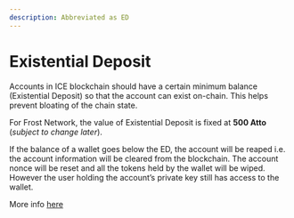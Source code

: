 ```yaml
---
description: Abbreviated as ED
---
```


# Existential Deposit

Accounts in ICE blockchain should have a certain minimum balance (Existential Deposit) so that the account can exist on-chain. This helps prevent bloating of the chain state.

For Frost Network, the value of Existential Deposit is fixed at **500 Atto** (_subject to change later_).

If the balance of a wallet goes below the ED, the account will be reaped i.e. the account information will be cleared from the blockchain. The account nonce will be reset and all the tokens held by the wallet will be wiped. However the user holding the account’s private key still has access to the wallet.

More info [here](https://support.polkadot.network/support/solutions/articles/65000168651-what-is-the-existential-deposit-#:\~:text=This%20minimum%20amount%20is%20called,performance%20and%20to%20reduce%20fees.)
